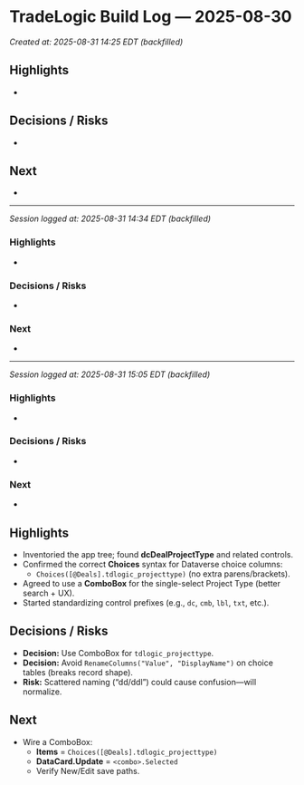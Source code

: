 # TradeLogic Build Log — 2025-08-30
_Created at: 2025-08-31 14:25 EDT (backfilled)_

## Highlights
- 

## Decisions / Risks
- 

## Next
- 

---
_Session logged at: 2025-08-31 14:34 EDT (backfilled)_

### Highlights
- 

### Decisions / Risks
- 

### Next
- 

---
_Session logged at: 2025-08-31 15:05 EDT (backfilled)_

### Highlights
-

### Decisions / Risks
-

### Next
-
## Highlights
- Inventoried the app tree; found **dcDealProjectType** and related controls.
- Confirmed the correct **Choices** syntax for Dataverse choice columns:
  - `Choices([@Deals].tdlogic_projecttype)` (no extra parens/brackets).
- Agreed to use a **ComboBox** for the single-select Project Type (better search + UX).
- Started standardizing control prefixes (e.g., `dc`, `cmb`, `lbl`, `txt`, etc.).

## Decisions / Risks
- **Decision:** Use ComboBox for `tdlogic_projecttype`.
- **Decision:** Avoid `RenameColumns("Value", "DisplayName")` on choice tables (breaks record shape).
- **Risk:** Scattered naming (“dd/ddl”) could cause confusion—will normalize.

## Next
- Wire a ComboBox:
  - **Items** = `Choices([@Deals].tdlogic_projecttype)`
  - **DataCard.Update** = `<combo>.Selected`
  - Verify New/Edit save paths.
